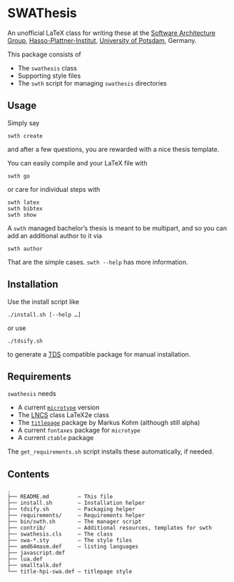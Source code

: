 # SWAThesis #

An unofficial LaTeX class for writing these at
the [Software Architecture Group][], [Hasso-Plattner-Institut][],
[University of Potsdam][], Germany.

This package consists of

* The `swathesis` class
* Supporting style files
* The `swth` script for managing `swathesis` directories

## Usage ##

Simply say

    swth create

and after a few questions, you are rewarded with a nice thesis template.

You can easily compile and your LaTeX file with

    swth go

or care for individual steps with

    swth latex
    swth bibtex
    swth show

A `swth` managed bachelor’s thesis is meant to be multipart, and so you can add
an additional author to it via

    swth author

That are the simple cases. `swth --help` has more information.

## Installation ##

Use the install script like

    ./install.sh [--help …]

or use

    ./tdsify.sh

to generate a [TDS][] compatible package for manual installation.

## Requirements ##

`swathesis` needs

* A current [`microtype`][microtype] version
* The [LNCS][] class LaTeX2e class
* The [`titlepage`][titlepage] package by Markus Kohm (although still alpha)
* A current `fontaxes` package for `microtype`
* A current `ctable` package

The `get_requirements.sh` script installs these automatically, if needed.


## Contents ##

    .
    ├── README.md         — This file
    ├── install.sh        — Installation helper
    ├── tdsify.sh         — Packaging helper
    ├── requirements/     — Requirements helper
    ├── bin/swth.sh       — The manager script
    ├── contrib/          — Additional resources, templates for swth
    ├── swathesis.cls     — The class
    ├── swa-*.sty         — The style files
    ├── amd64masm.def     — listing languages
    ├── javascript.def
    ├── lua.def
    ├── smalltalk.def
    └── title-hpi-swa.def — titlepage style


[Software Architecture Group]: http://www.hpi.uni-potsdam.de/swa
[University of Potsdam]: http://www.uni-potsdam.de
[Hasso-Plattner-Institut]: http://www.hpi-web.de
[TDS]: http://en.wikipedia.org/wiki/TeX_Directory_Structure "Wikipedia: TDS"
[titlepage]: http://komascript.de/titlepage
[LNCS]: http://www.springer.com/computer/lncs/lncs+authors
[microtype]: http://mirror.ctan.org/help/Catalogue/entries/microtype.html
